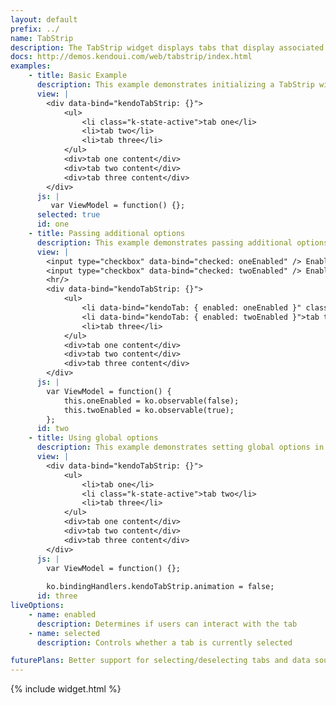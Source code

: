 ```yaml
---
layout: default
prefix: ../
name: TabStrip
description: The TabStrip widget displays tabs that display associated content when selected.
docs: http://demos.kendoui.com/web/tabstrip/index.html
examples:
    - title: Basic Example
      description: This example demonstrates initializing a TabStrip widget with no additional options specified.
      view: |
        <div data-bind="kendoTabStrip: {}">
            <ul>
                <li class="k-state-active">tab one</li>
                <li>tab two</li>
                <li>tab three</li>
            </ul>
            <div>tab one content</div>
            <div>tab two content</div>
            <div>tab three content</div>
        </div>
      js: |
         var ViewModel = function() {};
      selected: true
      id: one
    - title: Passing additional options
      description: This example demonstrates passing additional options in the data-bind attribute. The **kendoTab** binding can be applied to child elements to control the behavior of individual menu items.
      view: |
        <input type="checkbox" data-bind="checked: oneEnabled" /> Enabled 1<br/>
        <input type="checkbox" data-bind="checked: twoEnabled" /> Enabled 2
        <hr/>
        <div data-bind="kendoTabStrip: {}">
            <ul>
                <li data-bind="kendoTab: { enabled: oneEnabled }" class="k-state-active">tab one</li>
                <li data-bind="kendoTab: { enabled: twoEnabled }">tab two</li>
                <li>tab three</li>
            </ul>
            <div>tab one content</div>
            <div>tab two content</div>
            <div>tab three content</div>
        </div>
      js: |
        var ViewModel = function() {
            this.oneEnabled = ko.observable(false);
            this.twoEnabled = ko.observable(true);
        };
      id: two
    - title: Using global options
      description: This example demonstrates setting global options in *ko.bindingHandlers.kendoTabStrip.options*. This helps to simplify the markup for settings that can be used as a default for all instances of this widget.
      view: |
        <div data-bind="kendoTabStrip: {}">
            <ul>
                <li>tab one</li>
                <li class="k-state-active">tab two</li>
                <li>tab three</li>
            </ul>
            <div>tab one content</div>
            <div>tab two content</div>
            <div>tab three content</div>
        </div>
      js: |
        var ViewModel = function() {};
        
        ko.bindingHandlers.kendoTabStrip.animation = false;
      id: three
liveOptions:
    - name: enabled
      description: Determines if users can interact with the tab
    - name: selected
      description: Controls whether a tab is currently selected

futurePlans: Better support for selecting/deselecting tabs and data source integration.
---
```


{% include widget.html %}
